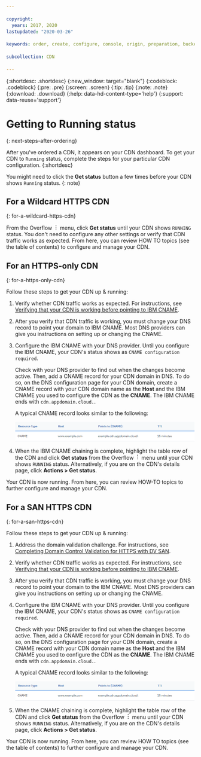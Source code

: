 ```yaml
---

copyright:
  years: 2017, 2020
lastupdated: "2020-03-26"

keywords: order, create, configure, console, origin, preparation, bucket

subcollection: CDN

---
```


{:shortdesc: .shortdesc}
{:new_window: target="blank"}
{:codeblock: .codeblock}
{:pre: .pre}
{:screen: .screen}
{:tip: .tip}
{:note: .note}
{:download: .download}
{:help: data-hd-content-type='help'}
{:support: data-reuse='support'}

# Getting to Running status
{: next-steps-after-ordering}

After you've ordered a CDN, it appears on your CDN dashboard. To get your CDN to `Running` status, complete the steps for your particular CDN configuration.
{:shortdesc}

You might need to click the **Get status** button a few times before your CDN shows `Running` status.
{: note}

## For a Wildcard HTTPS CDN
{: for-a-wildcard-https-cdn}

From the Overflow ![Overflow menu](images/overflow.png) menu, click **Get status** until your CDN shows `RUNNING` status. You don't need to configure any other settings or verify that CDN traffic works as expected. From here, you can review HOW TO topics (see the table of contents) to configure and manage your CDN.

## For an HTTPS-only CDN
{: for-a-https-only-cdn}

Follow these steps to get your CDN up & running:

1. Verify whether CDN traffic works as expected. For instructions, see [Verifying that your CDN is working before pointing to IBM CNAME](/docs/CDN?topic=CDN-verify-cdn-before-pointing-domain-to-ibm-cname).
2. After you verify that CDN traffic is working, you must change your DNS record to point your domain to IBM CNAME. Most DNS providers can give you instructions on setting up or changing the CNAME.
3. Configure the IBM CNAME with your DNS provider. Until you configure the IBM CNAME, your CDN's status shows as `CNAME configuration required`.

   Check with your DNS provider to find out when the changes become active. Then, add a CNAME record for your CDN domain in DNS. To do so, on the DNS configuration page for your CDN domain, create a CNAME record with your CDN domain name as the **Host** and the IBM CNAME you used to configure the CDN as the **CNAME**. The IBM CNAME ends with `cdn.appdomain.cloud.`.

   A typical CNAME record looks similar to the following:

   ![CNAME record](images/cname.png)

4. When the IBM CNAME chaining is complete, highlight the table row of the CDN and click **Get status** from the Overflow ![Overflow menu](images/overflow.png) menu until your CDN shows `RUNNING` status. Alternatively, if you are on the CDN's details page, click **Actions > Get status**.

Your CDN is now running. From here, you can review HOW-TO topics to further configure and manage your CDN.

## For a SAN HTTPS CDN
{: for-a-san-https-cdn}

Follow these steps to get your CDN up & running:

1. Address the domain validation challenge. For instructions, see [Completing Domain Control Validation for HTTPS with DV SAN](/docs/CDN?topic=CDN-completing-domain-control-validation-for-https-with-dv-san).
2. Verify whether CDN traffic works as expected. For instructions, see [Verifying that your CDN is working before pointing to IBM CNAME](/docs/CDN?topic=CDN-verify-cdn-before-pointing-domain-to-ibm-cname).
3. After you verify that CDN traffic is working, you must change your DNS record to point your domain to the IBM CNAME. Most DNS providers can give you instructions on setting up or changing the CNAME.
4. Configure the IBM CNAME with your DNS provider. Until you configure the IBM CNAME, your CDN's status shows as `CNAME configuration required`.

   Check with your DNS provider to find out when the changes become active. Then, add a CNAME record for your CDN domain in DNS. To do so, on the DNS configuration page for your CDN domain, create a CNAME record with your CDN domain name as the **Host** and the IBM CNAME you used to configure the CDN as the **CNAME**. The IBM CNAME ends with `cdn.appdomain.cloud.`.

   A typical CNAME record looks similar to the following:

   ![CNAME record](images/cname.png)

5. When the CNAME chaining is complete, highlight the table row of the CDN and click **Get status** from the Overflow ![Overflow menu](images/overflow.png) menu until your CDN shows `RUNNING` status. Alternatively, if you are on the CDN's details page, click **Actions > Get status**.

Your CDN is now running. From here, you can review HOW TO topics (see the table of contents) to further configure and manage your CDN.
